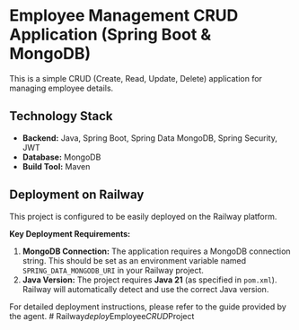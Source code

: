 # Employee Management CRUD Application (Spring Boot & MongoDB)

This is a simple CRUD (Create, Read, Update, Delete) application for managing employee details.

## Technology Stack

*   **Backend:** Java, Spring Boot, Spring Data MongoDB, Spring Security, JWT
*   **Database:** MongoDB
*   **Build Tool:** Maven

## Deployment on Railway

This project is configured to be easily deployed on the Railway platform.

**Key Deployment Requirements:**

1.  **MongoDB Connection:** The application requires a MongoDB connection string. This should be set as an environment variable named `SPRING_DATA_MONGODB_URI` in your Railway project.
2.  **Java Version:** The project requires **Java 21** (as specified in `pom.xml`). Railway will automatically detect and use the correct Java version.

For detailed deployment instructions, please refer to the guide provided by the agent.
#   R a i l w a y _ d e p l o y _ E m p l o y e e _ C R U D _ P r o j e c t 
 
 
